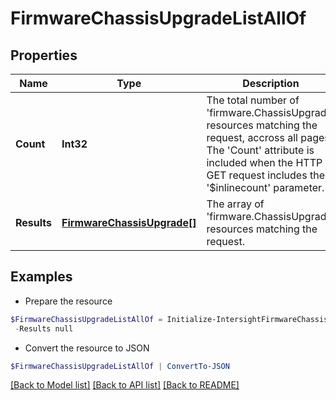 # FirmwareChassisUpgradeListAllOf
## Properties

Name | Type | Description | Notes
------------ | ------------- | ------------- | -------------
**Count** | **Int32** | The total number of &#39;firmware.ChassisUpgrade&#39; resources matching the request, accross all pages. The &#39;Count&#39; attribute is included when the HTTP GET request includes the &#39;$inlinecount&#39; parameter. | [optional] 
**Results** | [**FirmwareChassisUpgrade[]**](FirmwareChassisUpgrade.md) | The array of &#39;firmware.ChassisUpgrade&#39; resources matching the request. | [optional] 

## Examples

- Prepare the resource
```powershell
$FirmwareChassisUpgradeListAllOf = Initialize-IntersightFirmwareChassisUpgradeListAllOf  -Count null `
 -Results null
```

- Convert the resource to JSON
```powershell
$FirmwareChassisUpgradeListAllOf | ConvertTo-JSON
```

[[Back to Model list]](../README.md#documentation-for-models) [[Back to API list]](../README.md#documentation-for-api-endpoints) [[Back to README]](../README.md)


